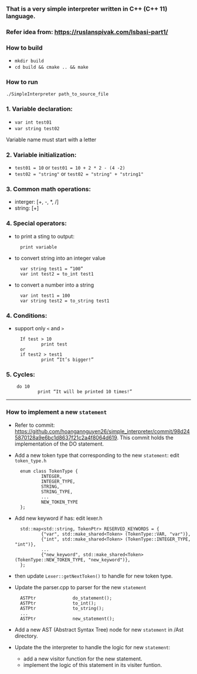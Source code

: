 ### That is a very simple interpreter written in C++ (C++ 11) language.

### Refer idea from: https://ruslanspivak.com/lsbasi-part1/

### How to build
- `mkdir build`
- `cd build && cmake .. && make`

### How to run
`./SimpleInterpreter path_to_source_file`

### 1. Variable declaration:
    
- `var int test01`
- `var string test02`

Variable name must start with a letter

### 2. Variable initialization:
- `test01 = 10` or `test01 = 10 + 2 * 2 - (4 -2)`
- `test02 = "string"` or `test02 = "string" + "string1"`

### 3. Common math operations:
- interger: [+, -, *, /]
- string: [+]

### 4. Special operators:
- to print a sting to output: 

        print variable
- to convert string into an integer value

        var string test1 = “100”
        var int test2 = to_int test1
- to convert a number into a string

        var int test1 = 100
        var string test2 = to_string test1
        
### 4. Conditions:
- support only `<` and `>`

        If test > 10
                print test
        or
        if test2 > test1
                print “It’s bigger!”

### 5. Cycles:

        do 10
                print “It will be printed 10 times!”

----

### How to implement a new `statement`
- Refer to commit: https://github.com/hoangannguyen26/simple_interpreter/commit/98d245870128a9e6bc1d8637f21c2a4f8064d619. This commit holds the implementation of the DO statement.

+ Add a new token type that corresponding to the new `statement`: edit `token_type.h`

        enum class TokenType {
                INTEGER,
                INTEGER_TYPE,
                STRING,
                STRING_TYPE,
                ...
                NEW_TOKEN_TYPE
        };

+ Add new keyword if has: edit lexer.h

        std::map<std::string, TokenPtr> RESERVED_KEYWORDS = {
                {"var", std::make_shared<Token> (TokenType::VAR, "var")},
                {"int", std::make_shared<Token> (TokenType::INTEGER_TYPE, "int")},
                ...
                {"new_keyword", std::make_shared<Token> (TokenType::NEW_TOKEN_TYPE, "new_keyword")},
        };
+ then update `Lexer::getNextToken()` to handle for new token type.

+ Update the parser.cpp to parser for the new `statement`

		ASTPtr              do_statement();
		ASTPtr              to_int();
		ASTPtr              to_string();
		...
		ASTPtr              new_statement();

+ Add a new AST (Abstract Syntax Tree) node for new `statement` in /Ast directory.
+ Update the the interpreter to handle the logic for new `statement`:
  + add a new visitor function for the new statement.
  + implement the logic of this statement in its visiter funtion.

